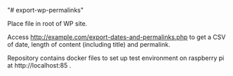 "# export-wp-permalinks" 

Place file in root of WP site.

Access http://example.com/export-dates-and-permalinks.php to get a CSV of date, length of content (including title) and permalink.

Repository contains docker files to set up test environment on raspberry pi at http://localhost:85 .

